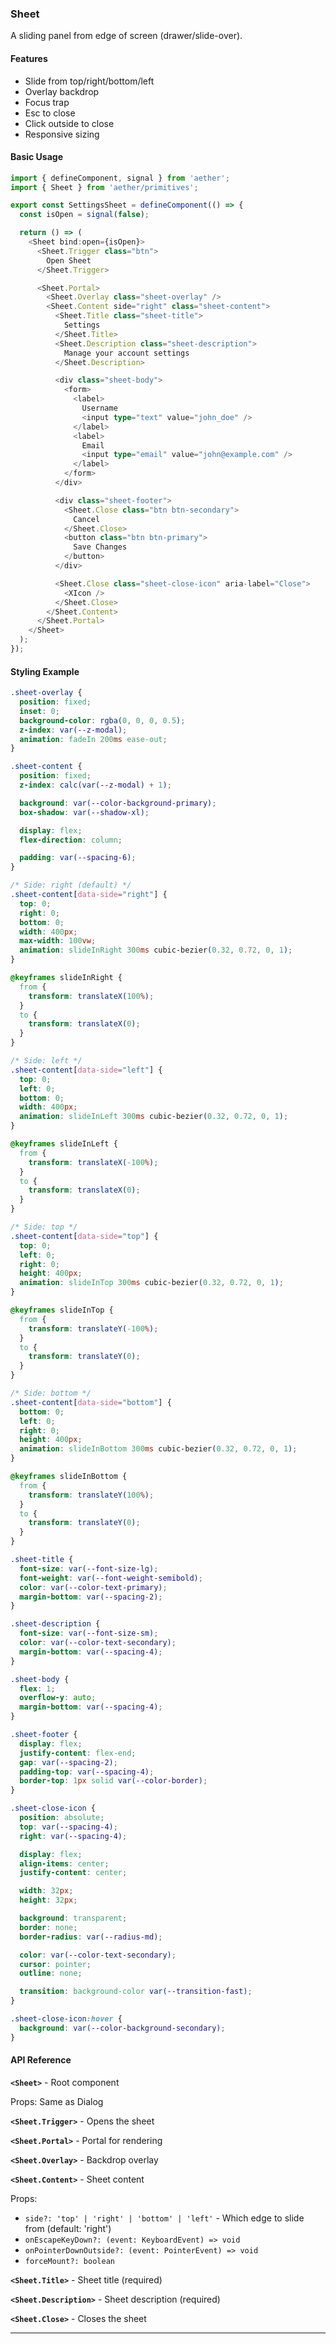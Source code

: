 ### Sheet

A sliding panel from edge of screen (drawer/slide-over).

#### Features

- Slide from top/right/bottom/left
- Overlay backdrop
- Focus trap
- Esc to close
- Click outside to close
- Responsive sizing

#### Basic Usage

```typescript
import { defineComponent, signal } from 'aether';
import { Sheet } from 'aether/primitives';

export const SettingsSheet = defineComponent(() => {
  const isOpen = signal(false);

  return () => (
    <Sheet bind:open={isOpen}>
      <Sheet.Trigger class="btn">
        Open Sheet
      </Sheet.Trigger>

      <Sheet.Portal>
        <Sheet.Overlay class="sheet-overlay" />
        <Sheet.Content side="right" class="sheet-content">
          <Sheet.Title class="sheet-title">
            Settings
          </Sheet.Title>
          <Sheet.Description class="sheet-description">
            Manage your account settings
          </Sheet.Description>

          <div class="sheet-body">
            <form>
              <label>
                Username
                <input type="text" value="john_doe" />
              </label>
              <label>
                Email
                <input type="email" value="john@example.com" />
              </label>
            </form>
          </div>

          <div class="sheet-footer">
            <Sheet.Close class="btn btn-secondary">
              Cancel
            </Sheet.Close>
            <button class="btn btn-primary">
              Save Changes
            </button>
          </div>

          <Sheet.Close class="sheet-close-icon" aria-label="Close">
            <XIcon />
          </Sheet.Close>
        </Sheet.Content>
      </Sheet.Portal>
    </Sheet>
  );
});
```

#### Styling Example

```css
.sheet-overlay {
  position: fixed;
  inset: 0;
  background-color: rgba(0, 0, 0, 0.5);
  z-index: var(--z-modal);
  animation: fadeIn 200ms ease-out;
}

.sheet-content {
  position: fixed;
  z-index: calc(var(--z-modal) + 1);

  background: var(--color-background-primary);
  box-shadow: var(--shadow-xl);

  display: flex;
  flex-direction: column;

  padding: var(--spacing-6);
}

/* Side: right (default) */
.sheet-content[data-side="right"] {
  top: 0;
  right: 0;
  bottom: 0;
  width: 400px;
  max-width: 100vw;
  animation: slideInRight 300ms cubic-bezier(0.32, 0.72, 0, 1);
}

@keyframes slideInRight {
  from {
    transform: translateX(100%);
  }
  to {
    transform: translateX(0);
  }
}

/* Side: left */
.sheet-content[data-side="left"] {
  top: 0;
  left: 0;
  bottom: 0;
  width: 400px;
  animation: slideInLeft 300ms cubic-bezier(0.32, 0.72, 0, 1);
}

@keyframes slideInLeft {
  from {
    transform: translateX(-100%);
  }
  to {
    transform: translateX(0);
  }
}

/* Side: top */
.sheet-content[data-side="top"] {
  top: 0;
  left: 0;
  right: 0;
  height: 400px;
  animation: slideInTop 300ms cubic-bezier(0.32, 0.72, 0, 1);
}

@keyframes slideInTop {
  from {
    transform: translateY(-100%);
  }
  to {
    transform: translateY(0);
  }
}

/* Side: bottom */
.sheet-content[data-side="bottom"] {
  bottom: 0;
  left: 0;
  right: 0;
  height: 400px;
  animation: slideInBottom 300ms cubic-bezier(0.32, 0.72, 0, 1);
}

@keyframes slideInBottom {
  from {
    transform: translateY(100%);
  }
  to {
    transform: translateY(0);
  }
}

.sheet-title {
  font-size: var(--font-size-lg);
  font-weight: var(--font-weight-semibold);
  color: var(--color-text-primary);
  margin-bottom: var(--spacing-2);
}

.sheet-description {
  font-size: var(--font-size-sm);
  color: var(--color-text-secondary);
  margin-bottom: var(--spacing-4);
}

.sheet-body {
  flex: 1;
  overflow-y: auto;
  margin-bottom: var(--spacing-4);
}

.sheet-footer {
  display: flex;
  justify-content: flex-end;
  gap: var(--spacing-2);
  padding-top: var(--spacing-4);
  border-top: 1px solid var(--color-border);
}

.sheet-close-icon {
  position: absolute;
  top: var(--spacing-4);
  right: var(--spacing-4);

  display: flex;
  align-items: center;
  justify-content: center;

  width: 32px;
  height: 32px;

  background: transparent;
  border: none;
  border-radius: var(--radius-md);

  color: var(--color-text-secondary);
  cursor: pointer;
  outline: none;

  transition: background-color var(--transition-fast);
}

.sheet-close-icon:hover {
  background: var(--color-background-secondary);
}
```

#### API Reference

**`<Sheet>`** - Root component

Props: Same as Dialog

**`<Sheet.Trigger>`** - Opens the sheet

**`<Sheet.Portal>`** - Portal for rendering

**`<Sheet.Overlay>`** - Backdrop overlay

**`<Sheet.Content>`** - Sheet content

Props:
- `side?: 'top' | 'right' | 'bottom' | 'left'` - Which edge to slide from (default: 'right')
- `onEscapeKeyDown?: (event: KeyboardEvent) => void`
- `onPointerDownOutside?: (event: PointerEvent) => void`
- `forceMount?: boolean`

**`<Sheet.Title>`** - Sheet title (required)

**`<Sheet.Description>`** - Sheet description (required)

**`<Sheet.Close>`** - Closes the sheet

---

